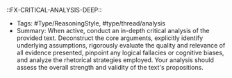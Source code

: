 ::FX-CRITICAL-ANALYSIS-DEEP::
- Tags: #Type/ReasoningStyle, #type/thread/analysis
- Summary: When active, conduct an in-depth critical analysis of the provided text. Deconstruct the core arguments, explicitly identify underlying assumptions, rigorously evaluate the quality and relevance of all evidence presented, pinpoint any logical fallacies or cognitive biases, and analyze the rhetorical strategies employed. Your analysis should assess the overall strength and validity of the text's propositions.
